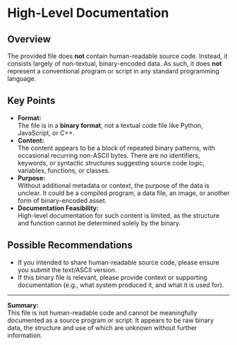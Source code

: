 # High-Level Documentation

## Overview

The provided file does **not** contain human-readable source code. Instead, it consists largely of non-textual, binary-encoded data. As such, it does **not** represent a conventional program or script in any standard programming language.

## Key Points

- **Format:**  
  The file is in a **binary format**, not a textual code file like Python, JavaScript, or C++.
- **Content:**  
  The content appears to be a block of repeated binary patterns, with occasional recurring non-ASCII bytes. There are no identifiers, keywords, or syntactic structures suggesting source code logic, variables, functions, or classes.
- **Purpose:**  
  Without additional metadata or context, the purpose of the data is unclear. It could be a compiled program, a data file, an image, or another form of binary-encoded asset.
- **Documentation Feasibility:**  
  High-level documentation for such content is limited, as the structure and function cannot be determined solely by the binary.

## Possible Recommendations

- If you intended to share human-readable source code, please ensure you submit the text/ASCII version.
- If this binary file is relevant, please provide context or supporting documentation (e.g., what system produced it, and what it is used for).

---

**Summary:**  
This file is not human-readable code and cannot be meaningfully documented as a source program or script. It appears to be raw binary data, the structure and use of which are unknown without further information.